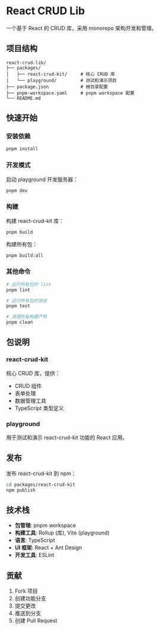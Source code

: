 # React CRUD Lib

一个基于 React 的 CRUD 库，采用 monorepo 架构开发和管理。

## 项目结构

```
react-crud-lib/
├── packages/
│   ├── react-crud-kit/     # 核心 CRUD 库
│   └── playground/         # 测试和演示项目
├── package.json            # 根目录配置
├── pnpm-workspace.yaml     # pnpm workspace 配置
└── README.md
```

## 快速开始

### 安装依赖

```bash
pnpm install
```

### 开发模式

启动 playground 开发服务器：

```bash
pnpm dev
```

### 构建

构建 react-crud-kit 库：

```bash
pnpm build
```

构建所有包：

```bash
pnpm build:all
```

### 其他命令

```bash
# 运行所有包的 lint
pnpm lint

# 运行所有包的测试
pnpm test

# 清理所有构建产物
pnpm clean
```

## 包说明

### react-crud-kit

核心 CRUD 库，提供：
- CRUD 组件
- 表单处理
- 数据管理工具
- TypeScript 类型定义

### playground

用于测试和演示 react-crud-kit 功能的 React 应用。

## 发布

发布 react-crud-kit 到 npm：

```bash
cd packages/react-crud-kit
npm publish
```

## 技术栈

- **包管理**: pnpm workspace
- **构建工具**: Rollup (库), Vite (playground)
- **语言**: TypeScript
- **UI 框架**: React + Ant Design
- **开发工具**: ESLint

## 贡献

1. Fork 项目
2. 创建功能分支
3. 提交更改
4. 推送到分支
5. 创建 Pull Request